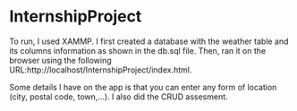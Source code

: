 # InternshipProject

To run, I used XAMMP. I first created a database with the weather table and its columns information as shown in the db.sql file. Then, ran it on the browser using the following URL:http://localhost/InternshipProject/index.html.

Some details I have on the app is that you can enter any form of location (city, postal code, town,...). I also did the CRUD assesment.